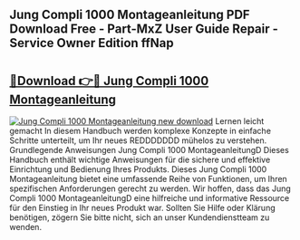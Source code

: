 ## Jung Compli 1000 Montageanleitung PDF Download Free - Part-MxZ User Guide Repair - Service Owner Edition ffNap

# <h2><a href="http://df7g383.blite.top/?on=Jung+Compli+1000+Montageanleitung">🔗Download 👉🔴 Jung Compli 1000 Montageanleitung</a></h2>

[![Jung Compli 1000 Montageanleitung new download](https://i.imgur.com/lujVjoI.png)](http://df7g383.blite.top/?on=Jung+Compli+1000+Montageanleitung)
Lernen leicht gemacht In diesem Handbuch werden komplexe Konzepte in einfache Schritte unterteilt, um Ihr neues REDDDDDDD mühelos zu verstehen. Grundlegende Anweisungen Jung Compli 1000 MontageanleitungD Dieses Handbuch enthält wichtige Anweisungen für die sichere und effektive Einrichtung und Bedienung Ihres Produkts. Dieses Jung Compli 1000 Montageanleitung bietet eine umfassende Reihe von Funktionen, um Ihren spezifischen Anforderungen gerecht zu werden. Wir hoffen, dass das Jung Compli 1000 MontageanleitungD eine hilfreiche und informative Ressource für den Einstieg in Ihr neues Produkt war. Sollten Sie Hilfe oder Klärung benötigen, zögern Sie bitte nicht, sich an unser Kundendienstteam zu wenden.
